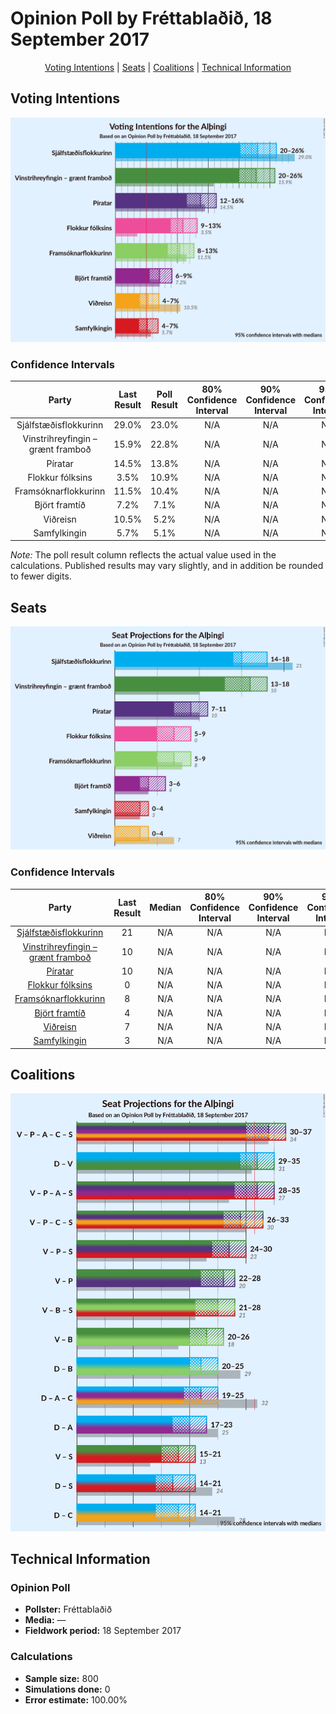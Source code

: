 # Opinion Poll by Fréttablaðið, 18 September 2017

<p align="center"><a href="#voting-intentions">Voting Intentions</a> | <a href="#seats">Seats</a> | <a href="#coalitions">Coalitions</a> | <a href="#technical-information">Technical Information</a></p>

## Voting Intentions

![Graph with voting intentions not yet produced](2017-09-18-Frettabladid.png "Voting Intentions")

### Confidence Intervals

| Party | Last Result | Poll Result | 80% Confidence Interval | 90% Confidence Interval | 95% Confidence Interval | 99% Confidence Interval |
|:-----:|:-----------:|:-----------:|:-----------------------:|:-----------------------:|:-----------------------:|:-----------------------:|
| Sjálfstæðisflokkurinn | 29.0% | 23.0% | N/A |N/A |N/A |N/A |
| Vinstrihreyfingin – grænt framboð | 15.9% | 22.8% | N/A |N/A |N/A |N/A |
| Píratar | 14.5% | 13.8% | N/A |N/A |N/A |N/A |
| Flokkur fólksins | 3.5% | 10.9% | N/A |N/A |N/A |N/A |
| Framsóknarflokkurinn | 11.5% | 10.4% | N/A |N/A |N/A |N/A |
| Björt framtíð | 7.2% | 7.1% | N/A |N/A |N/A |N/A |
| Viðreisn | 10.5% | 5.2% | N/A |N/A |N/A |N/A |
| Samfylkingin | 5.7% | 5.1% | N/A |N/A |N/A |N/A |

*Note:* The poll result column reflects the actual value used in the calculations. Published results may vary slightly, and in addition be rounded to fewer digits.

## Seats

![Graph with seats not yet produced](2017-09-18-Frettabladid-seats.png "Seats")

### Confidence Intervals

| Party | Last Result | Median | 80% Confidence Interval | 90% Confidence Interval | 95% Confidence Interval | 99% Confidence Interval |
|:-----:|:-----------:|:------:|:-----------------------:|:-----------------------:|:-----------------------:|:-----------------------:|
| <a href="#sjálfstæðisflokkurinn">Sjálfstæðisflokkurinn</a> | 21 | N/A | N/A |N/A |N/A |N/A |
| <a href="#vinstrihreyfingin-–-grænt-framboð">Vinstrihreyfingin – grænt framboð</a> | 10 | N/A | N/A |N/A |N/A |N/A |
| <a href="#píratar">Píratar</a> | 10 | N/A | N/A |N/A |N/A |N/A |
| <a href="#flokkur-fólksins">Flokkur fólksins</a> | 0 | N/A | N/A |N/A |N/A |N/A |
| <a href="#framsóknarflokkurinn">Framsóknarflokkurinn</a> | 8 | N/A | N/A |N/A |N/A |N/A |
| <a href="#björt-framtíð">Björt framtíð</a> | 4 | N/A | N/A |N/A |N/A |N/A |
| <a href="#viðreisn">Viðreisn</a> | 7 | N/A | N/A |N/A |N/A |N/A |
| <a href="#samfylkingin">Samfylkingin</a> | 3 | N/A | N/A |N/A |N/A |N/A |


## Coalitions

![Graph with coalitions seats not yet produced](2017-09-18-Frettabladid-coalitions-seats.png "Coalitions Seats")


## Technical Information

### Opinion Poll

+ **Pollster:** Fréttablaðið
+ **Media:** —
+ **Fieldwork period:** 18 September 2017

### Calculations

+ **Sample size:** 800
+ **Simulations done:** 0
+ **Error estimate:** 100.00%

